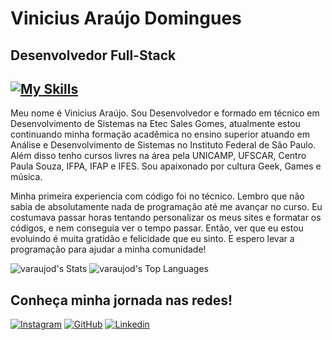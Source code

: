 # Vinicius Araújo Domingues

## Desenvolvedor Full-Stack

## [![My Skills](https://skillicons.dev/icons?i=html,css,js,mysql,c,php,ts,ps,git,github,bootstrap)](https://skillicons.dev)

Meu nome é Vinicius Araújo. Sou Desenvolvedor e formado em técnico em Desenvolvimento de Sistemas na Etec Sales Gomes, atualmente estou continuando minha formação acadêmica no ensino superior atuando em Análise e Desenvolvimento de Sistemas no Instituto Federal de São Paulo. Além disso tenho cursos livres na área pela UNICAMP, UFSCAR, Centro Paula Souza, IFPA, IFAP e IFES. Sou apaixonado por cultura Geek, Games e música. 

Minha primeira experiencia com código foi no técnico. Lembro que não sabia de absolutamente nada de programação até me avançar no curso. Eu costumava passar horas tentando personalizar os meus sites e formatar os códigos, e nem conseguia ver o tempo passar. Então, ver que eu estou evoluindo é muita gratidão e felicidade que eu sinto. E espero levar a programação para ajudar a minha comunidade!


![varaujod's Stats](https://github-readme-stats.vercel.app/api?username=varaujod&theme=shades-of-purple&show_icons=true&hide_border=true&count_private=true) ![varaujod's Top Languages](https://github-readme-stats.vercel.app/api/top-langs/?username=varaujod&theme=shades-of-purple&show_icons=true&hide_border=true&layout=compact)


## Conheça minha jornada nas redes!

[![Instagram](https://img.shields.io/badge/-Instagram-%23E4405F?style=for-the-badge&logo=instagram&logoColor=white)](https://www.instagram.com/viniciusarauzx/)
[![GitHub](https://img.shields.io/badge/GitHub-100000?style=for-the-badge&logo=github&logoColor=white)](https://github.com/varaujod)
[![Linkedin](https://img.shields.io/badge/LinkedIn-0077B5?style=for-the-badge&logo=linkedin&logoColor=white)](https://www.linkedin.com/in/varaujod)
